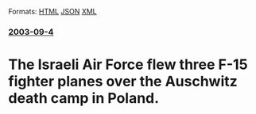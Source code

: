 
Formats: [HTML](/news/2003/09/4/the-israeli-air-force-flew-three-f-15-fighter-planes-over-the-auschwitz-death-camp-in-poland.html)  [JSON](/news/2003/09/4/the-israeli-air-force-flew-three-f-15-fighter-planes-over-the-auschwitz-death-camp-in-poland.json)  [XML](/news/2003/09/4/the-israeli-air-force-flew-three-f-15-fighter-planes-over-the-auschwitz-death-camp-in-poland.xml)  

### [2003-09-4](/news/2003/09/4/index.md)

##### 
#  The Israeli Air Force flew three F-15 fighter planes over the Auschwitz death camp in Poland.



